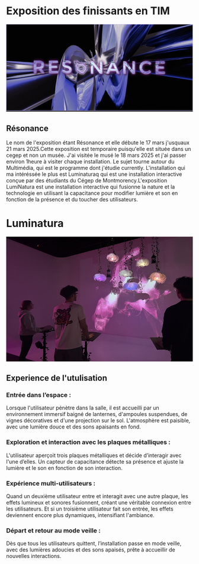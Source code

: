 # Exposition des finissants en TIM

![photo](media/resonance.png)

## Résonance
Le nom de l'exposition étant Résonance et elle débute le 17 mars j'usquaux 21 mars 2025.Cette exposition est temporaire puisqu'elle est située dans un cegep et non un musée. J'ai visitée le musé le 18 mars 2025 et j'ai passer environ 1heure à visiter chaque installation. Le sujet tourne autour du
Multimédia, qui est le programme dont j'étudie currently. L'installation qui ma intéréssée le plus est Luminaturaq qui est une installation interactive conçue par des étudiants du Cégep de Montmorency.L'exposition LumiNatura est une installation interactive qui fusionne la nature et la technologie en utilisant la capacitance pour modifier lumière et son en fonction de la présence et du toucher des utilisateurs.

# Luminatura

![photo](media/experience_luminatura.jpg)

## Experience de l'utulisation
### Entrée dans l’espace :
Lorsque l'utilisateur pénètre dans la salle, il est accueilli par un environnement immersif baigné de lanternes, d'ampoules suspendues, de vignes décoratives et d'une projection sur le sol. L'atmosphère est paisible, avec une lumière douce et des sons apaisants en fond.

### Exploration et interaction avec les plaques métalliques :
L'utilisateur aperçoit trois plaques métalliques et décide d’interagir avec l'une d’elles. Un capteur de capacitance détecte sa présence et ajuste la lumière et le son en fonction de son interaction.

### Expérience multi-utilisateurs :
Quand un deuxième utilisateur entre et interagit avec une autre plaque, les effets lumineux et sonores fusionnent, créant une véritable connexion entre les utilisateurs. Et si un troisième utilisateur fait son entrée, les effets deviennent encore plus dynamiques, intensifiant l'ambiance.

### Départ et retour au mode veille : 
Dès que tous les utilisateurs quittent, l’installation passe en mode veille, avec des lumières adoucies et des sons apaisés, prête à accueillir de nouvelles interactions.
